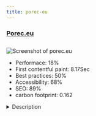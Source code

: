 ```yaml
---
title: porec-eu
---
```


<div style="height: 3rem">
  <a href="http://www.porec.eu"><h3>Porec.eu</h3></a>
</div>
<img loading="lazy" src="/images/thumbs/porec.eu.jpg" alt="Screenshot of porec.eu" />
<ul>
  <li>Performace: 18%</li>
  <li>
    First contentful paint:
    8.17Sec
  </li>
  <li>Best practices: 50%</li>
  <li>Accessibility: 68%</li>
  <li>SEO: 89%</li>
  <li>carbon footprint: 0.162</li>
</ul>
<details>
  <summary>Description</summary>
  <p>Porec.eu is travel website with booking component. Porec.eu owner is Anitours Travel agency that has more then 20 years of experience in travel business.Travel Agency Anitours is joomla 3 template with booking component. We used here T3 framework and we created a full booking component with order (full booking process) and multiple options. The booking system is very easy for using and has a bunch of options. Responsive layout with many modifications per client requirement. Booking system it has more then 90 options with multi language and one click translation :)</p>
</details>

